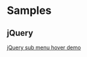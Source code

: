 # Samples
## jQuery
[jQuery sub menu hover demo](https://shawnrong.github.io/demos/front-end-demos/jquery-sub-menu.html)
